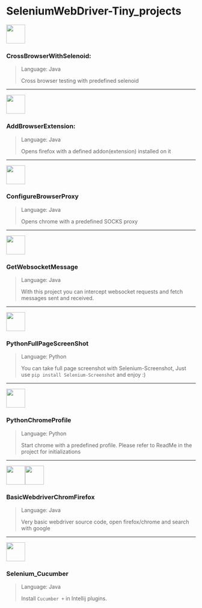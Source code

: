 # SeleniumWebDriver-Tiny_projects


<img src="https://aerokube.com/selenoid/images/aerokube_logo.svg" width="50" height="50"/> 

### CrossBrowserWithSelenoid: 
> Language: Java
> 
> Cross browser testing with predefined selenoid
------------------------

<img src="https://icons.iconarchive.com/icons/untergunter/leaf-mimes/512/opera-extension-icon.png" width="50" height="50"/> 

### AddBrowserExtension: 
> Language: Java
> 
> Opens firefox with a defined addon(extension) installed on it
------------------------

<img src="https://image.flaticon.com/icons/png/512/189/189597.png" width="50" height="50"/> 

### ConfigureBrowserProxy
> Language: Java
> 
> Opens chrome with a predefined SOCKS proxy
------------------------

<img src="https://play-lh.googleusercontent.com/CxmsLct-ExxgB8p-qyV5897AtVUL9UqKS1IQJ8AF88AMzXSQ1RMIVwtvuQfnwyxE3bIh" width="50" height="50"/> 

### GetWebsocketMessage
> Language: Java
> 
> With this project you can intercept websocket requests and fetch messages sent and received.
------------------------

<img src="https://encrypted-tbn0.gstatic.com/images?q=tbn:ANd9GcRejm-Y2lrGpUicfBEDHQwNp5mETlI7Yhwesg&usqp=CAU" width="50" height="50"/> 

### PythonFullPageScreenShot
> Language: Python
> 
> You can take full page screenshot with Selenium-Screenshot, Just use `pip install Selenium-Screenshot` and enjoy :)
------------------------


<img src="https://chromeunboxed.com/wp-content/uploads/2017/08/IDR_LOGIN_DEFAULT_USER_38@2x.png" width="50" height="50"/>


### PythonChromeProfile
> Language: Python
> 
> Start chrome with a predefined profile. Please refer to ReadMe in the project for initializations
------------------------



<img src="https://upload.wikimedia.org/wikipedia/commons/8/87/Google_Chrome_icon_%282011%29.png" width="50" height="50"/><img src="https://upload.wikimedia.org/wikipedia/commons/thumb/1/16/Firefox_logo%2C_2017.png/640px-Firefox_logo%2C_2017.png" width="50" height="50"/>


### BasicWebdriverChromFirefox
> Language: Java
> 
> Very basic webdriver source code, open firefox/chrome and search with google
------------------------


<img src="https://icon-library.com/images/selenium-icon/selenium-icon-10.jpg" width="50" height="50"/>

### Selenium_Cucumber
> Language: Java
>
> Install `Cucumber +` in Intellij plugins.
